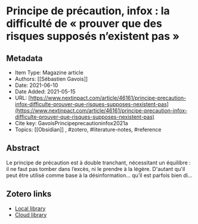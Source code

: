 # Principe de précaution, infox : la difficulté de « prouver que des risques supposés n’existent pas »

## Metadata

* Item Type: Magazine article
* Authors: [[Sébastien Gavois]]
* Date: 2021-06-10
* Date Added: 2021-05-15
* URL: [https://www.nextinpact.com/article/46161/principe-precaution-infox-difficulte-prouver-que-risques-supposes-nexistent-pas](https://www.nextinpact.com/article/46161/principe-precaution-infox-difficulte-prouver-que-risques-supposes-nexistent-pas)
* Cite key: GavoisPrincipeprecautioninfox2021a
* Topics: [[Obsidian]]
, #zotero, #literature-notes, #reference

## Abstract

Le principe de précaution est à double tranchant, nécessitant un équilibre : il ne faut pas tomber dans l’excès, ni le prendre à la légère. D'autant qu'il peut être utilisé comme base à la désinformation… qu’il est parfois bien di...


##  Zotero links
* [Local library](zotero://select/items/1_7HJJWTSG)
* [Cloud library](http://zotero.org/users/895735/items/7HJJWTSG)

